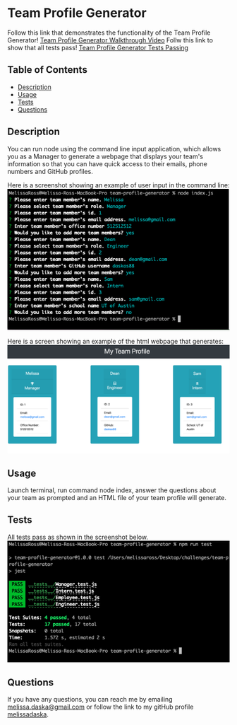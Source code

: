 # Team Profile Generator

Follow this link that demonstrates the functionality of the Team Profile Generator! [Team Profile Generator Walkthrough Video](https://drive.google.com/file/d/1CXaARUkWBZao6p7Swj5p8Xk6bdDu1mkG/view)
Follw this link to show that all tests pass! [Team Profile Generator Tests Passing](https://drive.google.com/file/d/1I5TqYP52O9LIARh42rYIS2AXfCxrK9hl/view)

  ## Table of Contents
  
  * [Description](#description)
  * [Usage](#usage)
  * [Tests](#tests)
  * [Questions](#questions)

## Description

You can run node using the command line input application, which allows you as a Manager to generate a webpage that displays your team's information so that you can have quick access to their emails, phone numbers and GitHub profiles.

Here is a screenshot showing an example of user input in the command line: 
![Screenshot of User Input](./assets/images/terminal_userinput.png)

Here is a screen showing an example of the html webpage that generates:
![Screenshot of HTML website](./assets/images/html_website.png)

## Usage
Launch terminal, run command node index, answer the questions about your team as prompted and an HTML file of your team profile will generate.

## Tests
All tests pass as shown in the screenshot below.
![Screenshot of tests passing](./assets/images/passing_tests.png)

## Questions
If you have any questions, you can reach me by emailing [melissa.daska@gmail.com](mailto:melissa.daska@gmail.com) or follow the link to my gitHub profile [melissadaska](https://github.com/melissadaska).
